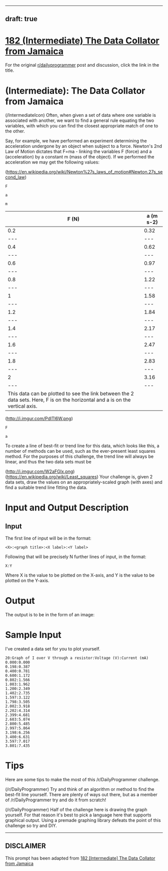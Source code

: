 ---
draft: true
----

# [182 (Intermediate) The Data Collator from Jamaica](https://www.reddit.com/r/dailyprogrammer/comments/2i13a4/10012014_challenge_182_intermediate_the_data/)

For the original [r/dailyprogrammer](https://www.reddit.com/r/dailyprogrammer/) post and discussion, click the link in the title.

#  (Intermediate): The Data Collator from Jamaica
(/IntermediateIcon)
Often, when given a set of data where one variable is associated with another, we want to find a general rule equating the two variables, with which you can find the closest appropriate match of one to the other.

Say, for example, we have performed an experiment determining the acceleration undergone by an object when subject to a force. Newton's 2nd Law of Motion dictates that F=ma - linking the variables F (force) and a (acceleration) by a constant m (mass of the object). If we performed the acceleration we may get the following values:

(https://en.wikipedia.org/wiki/Newton%27s_laws_of_motion#Newton.27s_second_law)

```
F
```

```
a
```

```
m
```

|F (N)|a (m s-2)|
| --- | --- |
|0.2|0.32|
| --- | --- |
|0.4|0.62|
| --- | --- |
|0.6|0.97|
| --- | --- |
|0.8|1.22|
| --- | --- |
|1|1.58|
| --- | --- |
|1.2|1.84|
| --- | --- |
|1.4|2.17|
| --- | --- |
|1.6|2.47|
| --- | --- |
|1.8|2.83|
| --- | --- |
|2|3.16|
| --- | --- |
|This data can be plotted to see the link between the 2 data sets. Here, F is on the horizontal and a is on the vertical axis.

(http://i.imgur.com/PdlTl6W.png)

```
F
```

```
a
```
To create a line of best-fit or trend line for this data, which looks like this, a number of methods can be used, such as the ever-present least squares method. For the purposes of this challenge, the trend line will always be linear, and thus the two data sets must be 

(http://i.imgur.com/W2aFGIx.png)
(https://en.wikipedia.org/wiki/Least_squares)
Your challenge is, given 2 data sets, draw the values on an appropriately-scaled graph (with axes) and find a suitable trend line fitting the data.

# Input and Output Description
## Input
The first line of input will be in the format:


```
<X>:<graph title>:<X label>:<Y label>
```
Following that will be precisely N further lines of input, in the format:


```
X:Y
```
Where X is the value to be plotted on the X-axis, and Y is the value to be plotted on the Y-axis.

# Output
The output is to be in the form of an image:

# Sample Input
I've created a data set for you to plot yourself.


```
20:Graph of I over V through a resistor:Voltage (V):Current (mA)
0.000:0.000
0.198:0.387
0.400:0.781
0.600:1.172
0.802:1.566
1.003:1.962
1.200:2.349
1.402:2.735
1.597:3.122
1.798:3.505
2.002:3.918
2.202:4.314
2.399:4.681
2.603:5.074
2.800:5.485
2.997:5.864
3.198:6.256
3.400:6.631
3.597:7.017
3.801:7.435
```
# Tips
Here are some tips to make the most of this /r/DailyProgrammer challenge.

(/r/DailyProgrammer)
Try and think of an algorithm or method to find the best-fit line yourself. There are plenty of ways out there, but as a member of /r/DailyProgrammer try and do it from scratch!

(/r/DailyProgrammer)
Half of the challenge here is drawing the graph yourself. For that reason it's best to pick a language here that supports graphical output. Using a premade graphing library defeats the point of this challenge so try and DIY.


----
## **DISCLAIMER**
This prompt has been adapted from [182 [Intermediate] The Data Collator from Jamaica](https://www.reddit.com/r/dailyprogrammer/comments/2i13a4/10012014_challenge_182_intermediate_the_data/
)

